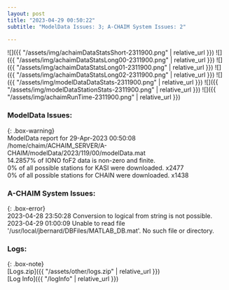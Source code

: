 ```yaml
---
layout: post
title: "2023-04-29 00:50:22"
subtitle: "ModelData Issues: 3; A-CHAIM System Issues: 2"

---
```


![]({{ "/assets/img/achaimDataStatsShort-2311900.png" | relative_url }})
![]({{ "/assets/img/achaimDataStatsLong00-2311900.png" | relative_url }})
![]({{ "/assets/img/achaimDataStatsLong01-2311900.png" | relative_url }})
![]({{ "/assets/img/achaimDataStatsLong02-2311900.png" | relative_url }})
![]({{ "/assets/img/modelDataDataStats-2311900.png" | relative_url }})
![]({{ "/assets/img/modelDataStationStats-2311900.png" | relative_url }})
![]({{ "/assets/img/achaimRunTime-2311900.png" | relative_url }})


### ModelData Issues:  
  
{: .box-warning}  
 ModelData report for 29-Apr-2023 00:50:08   
 /home/chaim/ACHAIM_SERVER/A-CHAIM/modelData/2023/119/00/modelData.mat   
 14.2857% of IONO foF2 data is non-zero and finite.   
 0% of all possible stations for KASI were downloaded. x2477   
 0% of all possible stations for CHAIN were downloaded. x1438   
  
### A-CHAIM System Issues:  
  
{: .box-error}  
2023-04-28 23:50:28 Conversion to logical from string is not possible.  
2023-04-29 01:00:09 Unable to read file '/usr/local/jbernard/DBFiles/MATLAB_DB.mat'. No such file or directory.  

### Logs:  
  
{: .box-note}  
[Logs.zip]({{ "/assets/other/logs.zip" | relative_url }})  
[Log Info]({{ "/logInfo" | relative_url }})  
